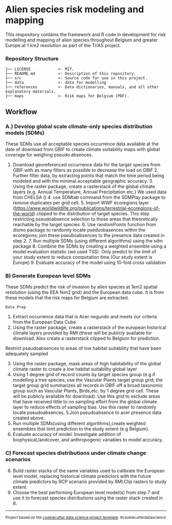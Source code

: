 # Alien species risk modeling and mapping

This respository contains the framework and R code in development for risk modelling and mapping of alien species throughout Belgium and greater Europe at 1 km2 resolution as part of the TrIAS project.


### Repository Structure

    ├── LICENSE            <- MIT.
    ├── README.md          <- Description of this repository.
    ├── src                <- Source code for use in this project.
    ├── data               <- data for modelling
    ├── references         <- Data dictionaries, manuals, and all other explanatory materials.
    ├── maps               <- Risk maps for Belgium (PDF).
    
      
 ## Workflow  
  ### A.) Develop global scale climate-only species distribution models (SDMs)
  These SDMs use all acceptable species occurrence data available at the date of download from GBIF to create climate suitability maps with global coverage for weighing pseudo absences. 
   1. Download georeferenced occurrence data for the target species from GBIF with as many filters as possible to decrease the load on GBIF
    2. Further filter data, by extracting points that match the time period being modeled and with the minimal acceptable geographic accuracy.
    3. Using the raster package, create a rasterstack of the global climate layers (e.g. Annual Temperature, Annual Precipitation etc.) We used data from CHELSA ()
    4. use SDMtab command from the SDMPlay package to remove duplicates per grid cell. 
    5. Import WWF ecoregions layer (https://www.worldwildlife.org/publications/terrestrial-ecoregions-of-the-world) clipped to the distribution of target species. This step restricting pseudoabsence selection to those areas that theoretically reachable by the target species. 
    6. Use randomPoints function from dismo package to randomly locate pseduobasences within the ecoregions; join these pseuboabsences to the presence data created in step 2.
    7. Run multiple SDMs (using different algorithms) using the sdm package
    8. Combine the SDMs by creating a weighted ensemble using a model evaluation statistic (we used TSS). Only predict to the limit of your study extent to reduce computation time.(Our study extent is Europe)
    9. Evaluate accuracy of the model using 10-fold cross validation
  
  ### B) Generate European level SDMs
  These SDMs predict the risk of invasion by alien species at 1km2 spatial resolution (using the EEA 1km2 grid) and the European data cube. It is from these models that the risk maps for Belgium are extracted.
  
    Data Prep
  1. Extract occurrence data that is Acer negundo and meets our criteria from the European Data Cube
  2. Using the raster package, create a rasterstack of the european historical climate layers provided by RMI (these will be publicly available for download. Also create a rasterstack clipped to Belgium for prediction.
  
   Restrict pseudoabsences to areas of low habitat suitability that have been adequately sampled
   
   3. Using the raster package, mask areas of high habitability of the global climate raster to create a low habitat suitability global layer
   4. Using 1 degree grid of record counts by target species group (e.g if modelling a tree species, use the Vascular Plants target group grid; the target group grid summarizes all records in GBIF off a broad taxonomic group such as Vascular Plants, Birds,etc. by 1 degree grid cell. These will be publicly available for download). Use this grid to exclude areas that have received little to no sampling effort from the global climate layer to reduce effects of sampling bias. Use this raster to randomly locate pseudoabsences.
   5.Join pseudoabsence to acer presence data created above.
   6. Run multiple SDMs(using different algorithms),create weighted ensembles that limit prediction to the study extent (e.g Belgium). 
   7. Evaluate accuracy of model. Investigate addition of biophysical,landcover, and anthropogenic variables to model accuracy.
   
  ###  C) Forecast species distributions under climate change scenarios
   8. Build raster stacks of the same variables used to calibrate the European level model, replacing historical climate predictors with the future climate predictors by RCP scenario provided by RMI.Clip rasters to study extent.
   9. Choose the best performing European level model(s) from step 7 and use it to forecast species distributions using the raster stack created in 8.
  
 
      


--------

<p><small>Project based on the <a target="_blank" href="https://drivendata.github.io/cookiecutter-data-science/">cookiecutter data science project template</a>. #cookiecutterdatascience</small></p>
